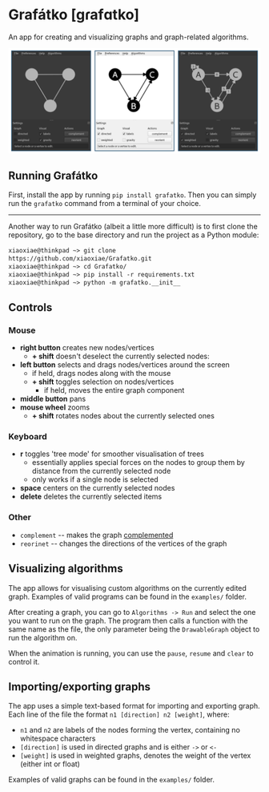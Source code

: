 # Grafátko [gɾafɑtko]
An app for creating and visualizing graphs and graph-related algorithms.

![examples](example.png?raw=true "An example of the GUI")

## Running Grafátko
First, install the app by running `pip install grafatko`.
Then you can simply run the `grafatko` command from a terminal of your choice.

---

Another way to run Grafátko (albeit a little more difficult) is to first clone the repository, go to the base directory and run the project as a Python module:

```console
xiaoxiae@thinkpad ~> git clone https://github.com/xiaoxiae/Grafatko.git
xiaoxiae@thinkpad ~> cd Grafatko/
xiaoxiae@thinkpad ~> pip install -r requirements.txt
xiaoxiae@thinkpad ~> python -m grafatko.__init__
```

## Controls

### Mouse
- **right button** creates new nodes/vertices
	- **+ shift** doesn't deselect the currently selected nodes:
- **left button** selects and drags nodes/vertices around the screen
	- if held, drags nodes along with the mouse
	- **+ shift** toggles selection on nodes/vertices
		- if held, moves the entire graph component
- **middle button** pans
- **mouse wheel** zooms
	- **+ shift** rotates nodes about the currently selected ones

### Keyboard
- **r** toggles 'tree mode' for smoother visualisation of trees
	- essentially applies special forces on the nodes to group them by distance from the currently selected node
	- only works if a single node is selected
- **space** centers on the currently selected nodes
- **delete** deletes the currently selected items

### Other
- `complement` -- makes the graph [complemented](https://en.wikipedia.org/wiki/Complement_graph)
- `reorinet` -- changes the directions of the vertices of the graph

## Visualizing algorithms
The app allows for visualising custom algorithms on the currently edited graph.
Examples of valid programs can be found in the `examples/` folder.

After creating a graph, you can go to `Algorithms -> Run` and select the one you want to run on the graph.
The program then calls a function with the same name as the file, the only parameter being the `DrawableGraph` object to run the algorithm on.

When the animation is running, you can use the `pause`, `resume` and `clear` to control it.

## Importing/exporting graphs
The app uses a simple text-based format for importing and exporting graph.
Each line of the file the format `n1 [direction] n2 [weight]`, where:
- `n1` and `n2` are labels of the nodes forming the vertex, containing no whitespace characters
- `[direction]` is used in directed graphs and is either `->` or `<-`
- `[weight]` is used in weighted graphs, denotes the weight of the vertex (either int or float)

Examples of valid graphs can be found in the `examples/` folder.

